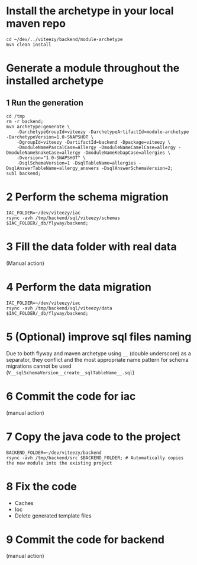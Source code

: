 # Install the archetype in your local maven repo

```
cd ~/dev/../viteezy/backend/module-archetype
mvn clean install
```

# Generate a module throughout the installed archetype

## 1 Run the generation
```
cd /tmp
rm -r backend;
mvn archetype:generate \
    -DarchetypeGroupId=viteezy -DarchetypeArtifactId=module-archetype -DarchetypeVersion=1.0-SNAPSHOT \
    -DgroupId=viteezy -DartifactId=backend -Dpackage=viteezy \
    -DmoduleNamePascalCase=Allergy -DmoduleNameCamelCase=allergy -DmoduleNameSnakeCase=allergy -DmoduleNameKebapCase=allergies \
    -Dversion="1.0-SNAPSHOT" \
    -DsqlSchemaVersion=1 -DsqlTableName=allergies -DsqlAnswerTableName=allergy_answers -DsqlAnswerSchemaVersion=2;
subl backend;
```

# 2 Perform the schema migration

```
IAC_FOLDER=~/dev/viteezy/iac
rsync -avh /tmp/backend/sql/viteezy/schemas $IAC_FOLDER/_db/flyway/backend;
```

# 3 Fill the data folder with real data

(Manual action)

# 4 Perform the data migration

```
IAC_FOLDER=~/dev/viteezy/iac
rsync -avh /tmp/backend/sql/viteezy/data $IAC_FOLDER/_db/flyway/backend;
```

# 5 (Optional) improve sql files naming

Due to both flyway and maven archetype using `__` (double underscore) as a separator, they conflict and the most
appropriate name pattern for schema migrations cannot be used (`V__sqlSchemaVersion__create__sqlTableName__.sql`)

# 6 Commit the code for iac

(manual action)

# 7 Copy the java code to the project

```
BACKEND_FOLDER=~/dev/viteezy/backend
rsync -avh /tmp/backend/src $BACKEND_FOLDER; # Automatically copies the new module into the existing project
```

# 8 Fix the code

+ Caches
+ Ioc
+ Delete generated template files

# 9 Commit the code for backend

(manual action)

